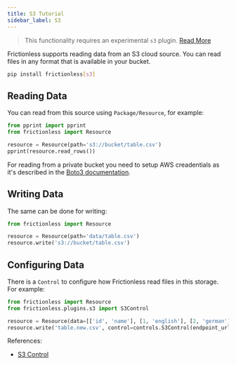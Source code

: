 ```yaml
---
title: S3 Tutorial
sidebar_label: S3
---
```


> This functionality requires an experimental `s3` plugin. [Read More](../../references/plugins-reference.md)

Frictionless supports reading data from an S3 cloud source. You can read files in any format that is available in your bucket.

```bash title="CLI"
pip install frictionless[s3]
```

## Reading Data

You can read from this source using `Package/Resource`, for example:

```python title="Python"
from pprint import pprint
from frictionless import Resource

resource = Resource(path='s3://bucket/table.csv')
pprint(resource.read_rows())
```

For reading from a private bucket you need to setup AWS creadentials as it's described in the [Boto3 documentation](https://boto3.amazonaws.com/v1/documentation/api/latest/guide/credentials.html#environment-variables).

## Writing Data

The same can be done for writing:

```python title="Python"
from frictionless import Resource

resource = Resource(path='data/table.csv')
resource.write('s3://bucket/table.csv')
```

## Configuring Data

There is a `Control` to configure how Frictionless read files in this storage. For example:

```python title="Python"
from frictionless import Resource
from frictionless.plugins.s3 import S3Control

resource = Resource(data=[['id', 'name'], [1, 'english'], [2, 'german']])
resource.write('table.new.csv', control=controls.S3Control(endpoint_url='<url>'))
```

References:
- [S3 Control](../../references/schemes-reference.md#s3)
